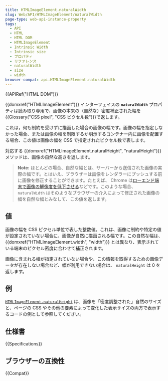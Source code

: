 ```yaml
---
title: HTMLImageElement.naturalWidth
slug: Web/API/HTMLImageElement/naturalWidth
page-type: web-api-instance-property
tags:
  - API
  - HTML
  - HTML DOM
  - HTMLImageElement
  - Intrinsic Width
  - Intrinsic size
  - プロパティ
  - リファレンス
  - naturalWidth
  - size
  - width
browser-compat: api.HTMLImageElement.naturalWidth
---
```

{{APIRef("HTML DOM")}}

{{domxref("HTMLImageElement")}} インターフェイスの
**`naturalWidth`** プロパティは読み取り専用で、画像の本来の（自然な）密度補正された幅を{{Glossary("CSS pixel", "CSS ピクセル数")}}で返します。

これは，何も制約を受けずに描画した場合の画像の幅です。画像の幅を指定しなかった場合、または画像の幅を制限するか明示するコンテナー内に画像を配置する場合、この値は画像の幅を CSS で指定されたピクセル数で表します。

対応する {{domxref("HTMLImageElement.naturalHeight", "naturalHeight")}} メソッドは、画像の自然な高さを返します。

> **Note:** ほとんどの場合、自然な幅とは、サーバーから送信された画像の実際の幅です。とはいえ、ブラウザーは画像をレンダラーにプッシュする前に画像を修正することができます。たとえば、 Chrome は[ローエンド端末で画像の解像度を低下させる](https://bugs.chromium.org/p/chromium/issues/detail?id=1187043#c7)などです。このような場合、 `naturalWidth` はそのようなブラウザーの介入によって修正された画像の幅を自然な幅とみなして、この値を返します。

## 値

画像の幅を CSS ピクセル単位で表した整数値。これは、画像に制約や特定の値が設定されていない場合に、画像が自然に描画される幅です。この自然な幅は、 {{domxref("HTMLImageElement.width", "width")}} とは異なり、表示されている端末のピクセル密度に合わせて補正されます。

画像に含まれる幅が指定されていない場合や、この情報を取得するための画像データが存在しない場合など、幅が利用できない場合は、 `naturalHeight` は 0 を返します。

## 例

[`HTMLImageElement.naturalHeight`](/ja/docs/Web/API/HTMLImageElement/naturalHeight#example) は、画像を「密度調整された」自然のサイズと、ページの CSS やその他の要素によって変化した表示サイズの両方で表示するコードの例として参照してください。

## 仕様書

{{Specifications}}

## ブラウザーの互換性

{{Compat}}
